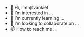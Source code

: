 - 👋 Hi, I’m @vankief
- 👀 I’m interested in ...
- 🌱 I’m currently learning ...
- 💞️ I’m looking to collaborate on ...
- 📫 How to reach me ...

<!---
vankief/vankief is a ✨ special ✨ repository because its `README.md` (this file) appears on your GitHub profile.
You can click the Preview link to take a look at your changes.
--->
